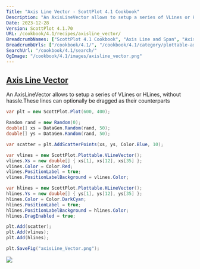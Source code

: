 ```yaml
---
Title: "Axis Line Vector - ScottPlot 4.1 Cookbook"
Description: "An AxisLineVector allows to setup a series of VLines or HLines, without hassle.These lines can optionally be dragged as their counterparts"
Date: 2023-12-28
Version: ScottPlot 4.1.70
URL: /cookbook/4.1/recipes/axisline_vector/
BreadcrumbNames: ["ScottPlot 4.1 Cookbook", "Axis Line and Span", "Axis Line Vector"]
BreadcrumbUrls: ["/cookbook/4.1/", "/cookbook/4.1/category/plottable-axis-line-and-span", "/cookbook/4.1/recipes/axisline_vector/"]
SearchUrl: "/cookbook/4.1/search/"
OgImage: "/cookbook/4.1/images/axisline_vector.png"
---
```


<h2><a id='axis-line-vector' href='/cookbook/4.1/recipes/axisline_vector/'>Axis Line Vector</a></h2>

An AxisLineVector allows to setup a series of VLines or HLines, without hassle.These lines can optionally be dragged as their counterparts

```cs
var plt = new ScottPlot.Plot(600, 400);

Random rand = new Random(0);
double[] xs = DataGen.Random(rand, 50);
double[] ys = DataGen.Random(rand, 50);

var scatter = plt.AddScatterPoints(xs, ys, Color.Blue, 10);

var vlines = new ScottPlot.Plottable.VLineVector();
vlines.Xs = new double[] { xs[1], xs[12], xs[35] };
vlines.Color = Color.Red;
vlines.PositionLabel = true;
vlines.PositionLabelBackground = vlines.Color;

var hlines = new ScottPlot.Plottable.HLineVector();
hlines.Ys = new double[] { ys[1], ys[12], ys[35] };
hlines.Color = Color.DarkCyan;
hlines.PositionLabel = true;
hlines.PositionLabelBackground = hlines.Color;
hlines.DragEnabled = true;

plt.Add(scatter);
plt.Add(vlines);
plt.Add(hlines);

plt.SaveFig("axisLine_Vector.png");
```

<img src='../../images/axisline_vector.png' class='d-block mx-auto my-5' />


